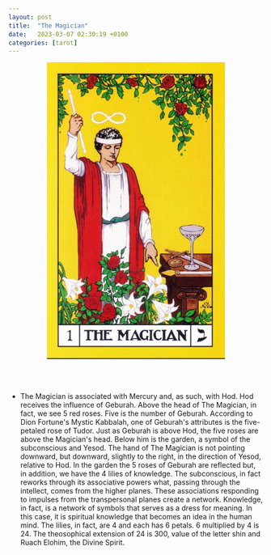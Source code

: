 ```yaml
---
layout: post
title:  "The Magician"
date:   2023-03-07 02:30:19 +0100
categories: [tarot]
---
```

<div style="text-align: center;">
  <img src="/images/magician.jpg" alt="magician" style="width: 70%;" />
</div>


<br><br>
- The Magician is associated with Mercury and, as such, with Hod. Hod receives the influence of Geburah. Above the head of The Magician, in fact, we see 5 red roses. Five is the number of Geburah. According to Dion Fortune's Mystic Kabbalah, one of Geburah's attributes is the five-petaled rose of Tudor. Just as Geburah is above Hod, the five roses are above the Magician's head. Below him is the garden, a symbol of the subconscious and Yesod. The hand of The Magician is not pointing downward, but downward, slightly to the right, in the direction of Yesod, relative to Hod. In the garden the 5 roses of Geburah are reflected but, in addition, we have the 4 lilies of knowledge. The subconscious, in fact reworks through its associative powers what, passing through the intellect, comes from the higher planes. These associations responding to impulses from the transpersonal planes create a network. Knowledge, in fact, is a network of symbols that serves as a dress for meaning. In this case, it is spiritual knowledge that becomes an idea in the human mind. The lilies, in fact, are 4 and each has 6 petals. 6 multiplied by 4 is 24. The theosophical extension of 24 is 300, value of the letter shin and Ruach Elohim, the Divine Spirit.

